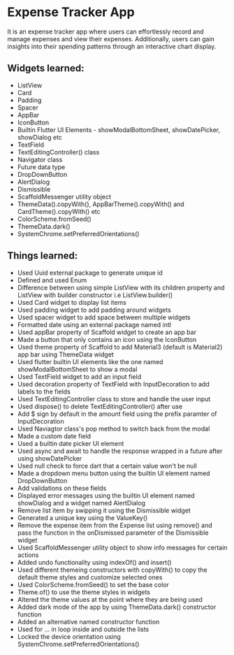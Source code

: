 # Expense Tracker App

It is an expense tracker app where users can effortlessly record and manage expenses and view their expenses. Additionally, users can gain insights into their spending patterns through an interactive chart display.

## Widgets learned:

- ListView
- Card
- Padding
- Spacer
- AppBar
- IconButton
- Builtin Flutter UI Elements - showModalBottomSheet, showDatePicker, showDialog etc
- TextField
- TextEditingController() class
- Navigator class
- Future data type
- DropDownButton
- AlertDialog
- Dismissible
- ScaffoldMessenger utility object
- ThemeData().copyWith(), AppBarTheme().copyWith() and CardTheme().copyWith() etc
- ColorScheme.fromSeed()
- ThemeData.dark()
- SystemChrome.setPreferredOrientations()

## Things learned:

- Used Uuid external package to generate unique id
- Defined and used Enum
- Difference between using simple ListView with its children property and ListView with builder constructor i.e ListView.builder()
- Used Card widget to display list items
- Used padding widget to add padding around widgets
- Used spacer widget to add space between multiple widgets
- Formatted date using an external package named intl
- Used appBar property of Scaffold widget to create an app bar
- Made a button that only contains an icon using the IconButton
- Used theme property of Scaffold to add Material3 (default is Material2) app bar using ThemeData widget
- Used flutter builtin UI elements like the one named showModalBottomSheet to show a modal
- Used TextField widget to add an input field
- Used decoration property of TextField with InputDecoration to add labels to the fields
- Used TextEditingController class to store and handle the user input
- Used dispose() to delete TextEditingController() after use
- Add $ sign by default in the amount field using the prefix paramter of InputDecoration
- Used Naviagtor class's pop method to switch back from the modal
- Made a custom date field
- Used a builtin date picker UI element
- Used async and await to handle the response wrapped in a future after using showDatePicker
- Used null check to force dart that a certain value won't be null
- Made a dropdown menu button using the builtin UI element named DropDownButton
- Add validations on these fields
- Displayed error messages using the builtin UI element named showDialog and a widget named AlertDialog
- Remove list item by swipping it using the Dismissible widget
- Generated a unique key using the ValueKey()
- Remove the expense item from the Expense list using remove() and pass the function in the onDismissed parameter of the Dismissible widget
- Used ScaffoldMessenger utility object to show info messages for certain actions
- Added undo functionality using indexOf() and insert()
- Used different themeing constructors with copyWith() to copy the default theme styles and customize selected ones
- Used ColorScheme.fromSeed() to set the base color
- Theme.of() to use the theme styles in widgets
- Altered the theme values at the point where they are being used
- Added dark mode of the app by using ThemeData.dark() constructor function
- Added an alternative named constructor function
- Used for ... in loop inside and outside the lists
- Locked the device orientation using SystemChrome.setPreferredOrientations()
